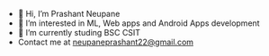 - 👋 Hi, I’m Prashant Neupane
- 👀 I’m interested in ML, Web apps and Android Apps development
- 🌱 I’m currently studing BSC CSIT
- Contact me at neupaneprashant22@gmail.com

<!---
neupaneprashant22/neupaneprashant22 is a ✨ special ✨ repository because its `README.md` (this file) appears on your GitHub profile.
You can click the Preview link to take a look at your changes.
--->
